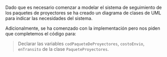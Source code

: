 Dado que es necesario comenzar a modelar el sistema de seguimiento de los paquetes de proyectores se ha creado un diagrama de clases de UML para indicar las necesidades del sistema. 

Adicionalmente, se ha comenzado con la implementación pero nos piden que completemos el código para:

> Declarar las variables `codPaqueteDeProyectores`, `costoEnvio`, `enTransito` de la clase `PaqueteProyectores`.